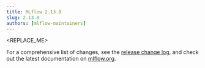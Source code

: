 ```yaml
---
title: MLflow 2.13.0
slug: 2.13.0
authors: [mlflow-maintainers]
---
```


<REPLACE_ME>

For a comprehensive list of changes, see the [release change log](https://github.com/mlflow/mlflow/releases/tag/v2.13.0), and check out the latest documentation on [mlflow.org](http://mlflow.org/).
